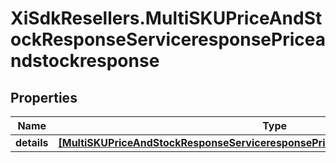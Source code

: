 # XiSdkResellers.MultiSKUPriceAndStockResponseServiceresponsePriceandstockresponse

## Properties

Name | Type | Description | Notes
------------ | ------------- | ------------- | -------------
**details** | [**[MultiSKUPriceAndStockResponseServiceresponsePriceandstockresponseDetailsInner]**](MultiSKUPriceAndStockResponseServiceresponsePriceandstockresponseDetailsInner.md) |  | [optional] 


